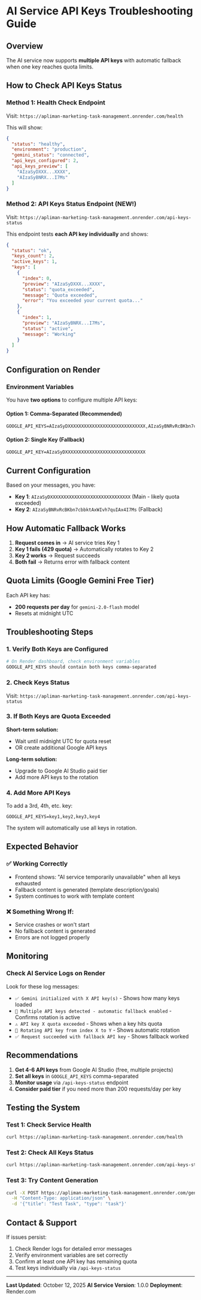 # AI Service API Keys Troubleshooting Guide

## Overview
The AI service now supports **multiple API keys** with automatic fallback when one key reaches quota limits.

## How to Check API Keys Status

### Method 1: Health Check Endpoint
Visit: `https://apliman-marketing-task-management.onrender.com/health`

This will show:
```json
{
  "status": "healthy",
  "environment": "production",
  "gemini_status": "connected",
  "api_keys_configured": 2,
  "api_keys_preview": [
    "AIzaSyDXXX...XXXX",
    "AIzaSyBNRX...I7Ms"
  ]
}
```

### Method 2: API Keys Status Endpoint (NEW!)
Visit: `https://apliman-marketing-task-management.onrender.com/api-keys-status`

This endpoint tests **each API key individually** and shows:
```json
{
  "status": "ok",
  "keys_count": 2,
  "active_keys": 1,
  "keys": [
    {
      "index": 0,
      "preview": "AIzaSyDXXX...XXXX",
      "status": "quota_exceeded",
      "message": "Quota exceeded",
      "error": "You exceeded your current quota..."
    },
    {
      "index": 1,
      "preview": "AIzaSyBNRX...I7Ms",
      "status": "active",
      "message": "Working"
    }
  ]
}
```

## Configuration on Render

### Environment Variables
You have **two options** to configure multiple API keys:

#### Option 1: Comma-Separated (Recommended)
```
GOOGLE_API_KEYS=AIzaSyDXXXXXXXXXXXXXXXXXXXXXXXXXXXXX,AIzaSyBNRvRcBKbn7cbbktAxWIvh7quIAx4I7Ms
```

#### Option 2: Single Key (Fallback)
```
GOOGLE_API_KEY=AIzaSyDXXXXXXXXXXXXXXXXXXXXXXXXXXXXXX
```

## Current Configuration
Based on your messages, you have:
- **Key 1**: `AIzaSyDXXXXXXXXXXXXXXXXXXXXXXXXXXXXXX` (Main - likely quota exceeded)
- **Key 2**: `AIzaSyBNRvRcBKbn7cbbktAxWIvh7quIAx4I7Ms` (Fallback)

## How Automatic Fallback Works

1. **Request comes in** → AI service tries Key 1
2. **Key 1 fails (429 quota)** → Automatically rotates to Key 2
3. **Key 2 works** → Request succeeds
4. **Both fail** → Returns error with fallback content

## Quota Limits (Google Gemini Free Tier)

Each API key has:
- **200 requests per day** for `gemini-2.0-flash` model
- Resets at midnight UTC

## Troubleshooting Steps

### 1. Verify Both Keys are Configured
```bash
# On Render dashboard, check environment variables
GOOGLE_API_KEYS should contain both keys comma-separated
```

### 2. Check Keys Status
Visit: `https://apliman-marketing-task-management.onrender.com/api-keys-status`

### 3. If Both Keys are Quota Exceeded

**Short-term solution:**
- Wait until midnight UTC for quota reset
- OR create additional Google API keys

**Long-term solution:**
- Upgrade to Google AI Studio paid tier
- Add more API keys to the rotation

### 4. Add More API Keys

To add a 3rd, 4th, etc. key:
```
GOOGLE_API_KEYS=key1,key2,key3,key4
```

The system will automatically use all keys in rotation.

## Expected Behavior

### ✅ Working Correctly
- Frontend shows: "AI service temporarily unavailable" when all keys exhausted
- Fallback content is generated (template description/goals)
- System continues to work with template content

### ❌ Something Wrong If:
- Service crashes or won't start
- No fallback content is generated
- Errors are not logged properly

## Monitoring

### Check AI Service Logs on Render
Look for these log messages:
- `✅ Gemini initialized with X API key(s)` - Shows how many keys loaded
- `🔄 Multiple API keys detected - automatic fallback enabled` - Confirms rotation is active
- `⚠️ API key X quota exceeded` - Shows when a key hits quota
- `🔄 Rotating API key from index X to Y` - Shows automatic rotation
- `✅ Request succeeded with fallback API key` - Shows fallback worked

## Recommendations

1. **Get 4-6 API keys** from Google AI Studio (free, multiple projects)
2. **Set all keys** in `GOOGLE_API_KEYS` comma-separated
3. **Monitor usage** via `/api-keys-status` endpoint
4. **Consider paid tier** if you need more than 200 requests/day per key

## Testing the System

### Test 1: Check Service Health
```bash
curl https://apliman-marketing-task-management.onrender.com/health
```

### Test 2: Check All Keys Status
```bash
curl https://apliman-marketing-task-management.onrender.com/api-keys-status
```

### Test 3: Try Content Generation
```bash
curl -X POST https://apliman-marketing-task-management.onrender.com/generate-content \
  -H "Content-Type: application/json" \
  -d '{"title": "Test Task", "type": "task"}'
```

## Contact & Support

If issues persist:
1. Check Render logs for detailed error messages
2. Verify environment variables are set correctly
3. Confirm at least one API key has remaining quota
4. Test keys individually via `/api-keys-status`

---

**Last Updated**: October 12, 2025
**AI Service Version**: 1.0.0
**Deployment**: Render.com

